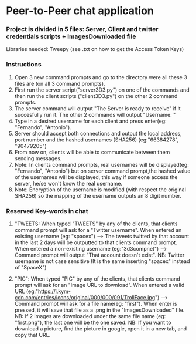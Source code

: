 # Peer-to-Peer chat application #
### Project is divided in 5 files: Server, Client and twitter credentials scripts + ImagesDownloaded file ###
Libraries needed: Tweepy (see .txt on how to get the Access Token Keys)

### Instructions ###
1. Open 3 new command prompts and go to the directory were all these 3 files are (on all 3 command prompts).
2. First run the server script("server3D3.py") on one of the commands and then run the client scripts ("client3D3.py") on the other 2 command prompts.
3. The server command will output "The Server is ready to receive" if it succesfully run it. The other 2 commands will output "Username: "
4. Type in a desired username for each client and press enter(eg: "Fernando", "Antonio").
5. Server should accept both connections and output the local address, port number and the hashed usernames (SHA256) (eg:"66384278", "90479205")
6. From now on, clients will be able to communicate between them sending messages.
7. Note: In clients command prompts, real usernames will be displayed(eg: "Fernando", "Antonio") but on server command prompt,the hashed value of the usernames will be displayed, this way if someone access the server, he/se won't know the real username.
8. Note: Encryption of the username is modified (with respect the original SHA256) so the mapping of the username outputs an 8 digit number.

### Reserved Key-words in chat ###
1. "TWEETS: When typed "TWEETS" by any of the clients, that clients command prompt will ask for a "Twitter username".
		  When entered an existing username (eg: "spacex") --> The tweets twitted by that account in the last 2 days will be outputted to that clients command prompt.
		  When entered a non-existing username (eg:"3d3compnet") --> Command prompt will output "That account doesn't exist".
      NB: Twitter username is not case sensitive (It is the same inserting "spacex" instead of "SpaceX")
      
2. "PIC": When typed "PIC" by any of the clients, that clients command prompt will ask for an "Image URL to download".
		  When entered a valid URL (eg:"https://i.kym-cdn.com/entries/icons/original/000/000/091/TrollFace.jpg") --> Command prompt will ask for a file name(eg: "first").
	  	When enter is pressed, it will save that file as a .png in the "ImagesDownloaded" file.
		  NB: If 2 images are downloaded under the same file name (eg: "first.png"), the last one will be the one saved.
		  NB: If you want to download a picture, find the picture in google, open it in a new tab, and copy that URL.

